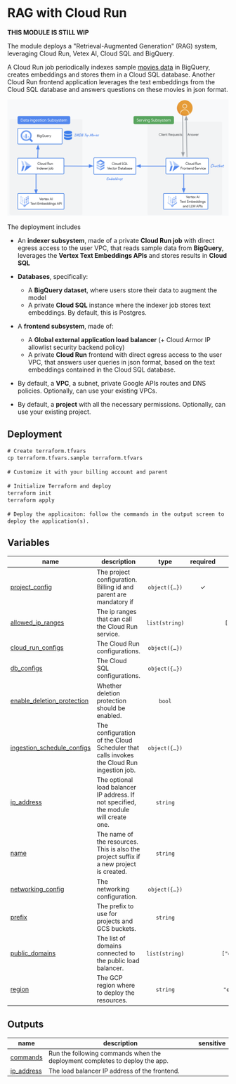 # RAG with Cloud Run

**THIS MODULE IS STILL WIP**

The module deploys a "Retrieval-Augmented Generation" (RAG) system, leveraging Cloud Run, Vetex AI, Cloud SQL and BigQuery.

A Cloud Run job periodically indexes sample [movies data](./data/top-100-imdb-movies.csv) in BigQuery, creates embeddings and stores them in a Cloud SQL database. Another Cloud Run frontend application leverages the text embeddings from the Cloud SQL database and answers questions on these movies in json format.

<p align="center">
  <img src="diagram.png" alt="Components diagram">
</p>

The deployment includes

- An **indexer subsystem**, made of a private **Cloud Run job** with direct egress access to the user VPC, that reads sample data from **BigQuery**, leverages the **Vertex Text Embeddings APIs** and stores results in **Cloud SQL**
	
- **Databases**, specifically:
	- A **BigQuery dataset**, where users store their data to augment the model
	- A private **Cloud SQL** instance where the indexer job stores text embeddings. By default, this is Postgres.

- A **frontend subsystem**, made of:
	- A **Global external application load balancer** (+ Cloud Armor IP allowlist security backend policy)
	- A private **Cloud Run** frontend with direct egress access to the user VPC, that answers user queries in json format, based on the text embeddings contained in the Cloud SQL database.

- By default, a **VPC**, a subnet, private Google APIs routes and DNS policies. Optionally, can use your existing VPCs.
- By default, a **project** with all the necessary permissions. Optionally, can use your existing project.

## Deployment

```shell
# Create terraform.tfvars
cp terraform.tfvars.sample terraform.tfvars

# Customize it with your billing account and parent

# Initialize Terraform and deploy
terraform init
terraform apply

# Deploy the applicaiton: follow the commands in the output screen to deploy the application(s).
```
<!-- BEGIN TFDOC -->
## Variables

| name | description | type | required | default |
|---|---|:---:|:---:|:---:|
| [project_config](variables.tf#L114) | The project configuration. Billing id and parent are mandatory if  | <code title="object&#40;&#123;&#10;  billing_account_id &#61; optional&#40;string&#41;     &#35; if create or control equals true&#10;  control            &#61; optional&#40;bool, true&#41; &#35; control an existing project&#10;  create             &#61; optional&#40;bool, true&#41; &#35; create and control project&#10;  parent             &#61; optional&#40;string&#41;     &#35; if control equals true&#10;&#125;&#41;">object&#40;&#123;&#8230;&#125;&#41;</code> | ✓ |  |
| [allowed_ip_ranges](variables.tf#L15) | The ip ranges that can call the Cloud Run service. | <code>list&#40;string&#41;</code> |  | <code>&#91;&#34;0.0.0.0&#47;0&#34;&#93;</code> |
| [cloud_run_configs](variables.tf#L22) | The Cloud Run configurations. | <code title="object&#40;&#123;&#10;  frontend &#61; object&#40;&#123;&#10;    containers &#61; optional&#40;map&#40;any&#41;, &#123;&#10;      frontend &#61; &#123;&#10;        image &#61; &#34;us-docker.pkg.dev&#47;cloudrun&#47;container&#47;hello&#34;&#10;      &#125;&#10;    &#125;&#41;&#10;    deletion_protection &#61; optional&#40;bool, true&#41;&#10;    ingress             &#61; optional&#40;string, &#34;INGRESS_TRAFFIC_INTERNAL_LOAD_BALANCER&#34;&#41;&#10;    max_instance_count  &#61; optional&#40;number, 3&#41;&#10;    service_invokers    &#61; optional&#40;list&#40;string&#41;, &#91;&#93;&#41;&#10;    vpc_access_egress   &#61; optional&#40;string, &#34;ALL_TRAFFIC&#34;&#41;&#10;    vpc_access_tags     &#61; optional&#40;list&#40;string&#41;, &#91;&#93;&#41;&#10;  &#125;&#41;&#10;  ingestion &#61; object&#40;&#123;&#10;    containers &#61; optional&#40;map&#40;any&#41;, &#123;&#10;      ingestion &#61; &#123;&#10;        image &#61; &#34;us-docker.pkg.dev&#47;cloudrun&#47;container&#47;hello&#34;&#10;      &#125;&#10;    &#125;&#41;&#10;    deletion_protection &#61; optional&#40;bool, true&#41;&#10;    ingress             &#61; optional&#40;string, &#34;INGRESS_TRAFFIC_INTERNAL_ONLY&#34;&#41;&#10;    max_instance_count  &#61; optional&#40;number, 3&#41;&#10;    service_invokers    &#61; optional&#40;list&#40;string&#41;, &#91;&#93;&#41;&#10;    vpc_access_egress   &#61; optional&#40;string, &#34;ALL_TRAFFIC&#34;&#41;&#10;    vpc_access_tags     &#61; optional&#40;list&#40;string&#41;, &#91;&#93;&#41;&#10;  &#125;&#41;&#10;&#125;&#41;">object&#40;&#123;&#8230;&#125;&#41;</code> |  | <code title="&#123;&#10;  frontend  &#61; &#123;&#125;&#10;  ingestion &#61; &#123;&#125;&#10;&#125;">&#123;&#8230;&#125;</code> |
| [db_configs](variables.tf#L59) | The Cloud SQL configurations. | <code title="object&#40;&#123;&#10;  availability_type &#61; optional&#40;string, &#34;REGIONAL&#34;&#41;&#10;  database_version  &#61; optional&#40;string, &#34;POSTGRES_14&#34;&#41;&#10;  flags             &#61; optional&#40;map&#40;string&#41;, &#123; &#34;cloudsql.iam_authentication&#34; &#61; &#34;on&#34; &#125;&#41;&#10;  tier              &#61; optional&#40;string, &#34;db-f1-micro&#34;&#41;&#10;&#125;&#41;">object&#40;&#123;&#8230;&#125;&#41;</code> |  | <code>&#123;&#125;</code> |
| [enable_deletion_protection](variables.tf#L71) | Whether deletion protection should be enabled. | <code>bool</code> |  | <code>true</code> |
| [ingestion_schedule_configs](variables.tf#L78) | The configuration of the Cloud Scheduler that calls invokes the Cloud Run ingestion job. | <code title="object&#40;&#123;&#10;  attempt_deadline &#61; optional&#40;string, &#34;60s&#34;&#41;&#10;  retry_count      &#61; optional&#40;number, 3&#41;&#10;  schedule         &#61; optional&#40;string, &#34;&#42;&#47;30 &#42; &#42; &#42; &#42;&#34;&#41;&#10;&#125;&#41;">object&#40;&#123;&#8230;&#125;&#41;</code> |  | <code>&#123;&#125;</code> |
| [ip_address](variables.tf#L89) | The optional load balancer IP address. If not specified, the module will create one. | <code>string</code> |  | <code>null</code> |
| [name](variables.tf#L95) | The name of the resources. This is also the project suffix if a new project is created. | <code>string</code> |  | <code>&#34;gf-rrag-0&#34;</code> |
| [networking_config](variables.tf#L102) | The networking configuration. | <code title="object&#40;&#123;&#10;  create      &#61; optional&#40;bool, true&#41;&#10;  subnet_cidr &#61; optional&#40;string, &#34;10.0.0.0&#47;24&#34;&#41;&#10;  subnet_id   &#61; optional&#40;string, &#34;sub-0&#34;&#41;&#10;  vpc_id      &#61; optional&#40;string, &#34;net-0&#34;&#41;&#10;&#125;&#41;">object&#40;&#123;&#8230;&#125;&#41;</code> |  | <code>&#123;&#125;</code> |
| [prefix](variables.tf#L132) | The prefix to use for projects and GCS buckets. | <code>string</code> |  | <code>null</code> |
| [public_domains](variables.tf#L138) | The list of domains connected to the public load balancer. | <code>list&#40;string&#41;</code> |  | <code>&#91;&#34;example.com&#34;&#93;</code> |
| [region](variables.tf#L145) | The GCP region where to deploy the resources. | <code>string</code> |  | <code>&#34;europe-west1&#34;</code> |

## Outputs

| name | description | sensitive |
|---|---|:---:|
| [commands](outputs.tf#L36) | Run the following commands when the deployment completes to deploy the app. |  |
| [ip_address](outputs.tf#L94) | The load balancer IP address of the frontend. |  |
<!-- END TFDOC -->
